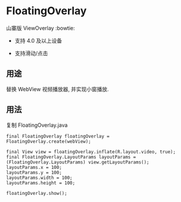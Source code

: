 # FloatingOverlay

山寨版 ViewOverlay :bowtie:

- 支持 4.0 及以上设备

- 支持滑动/点击


## 用途

替换 WebView 视频播放器, 并实现小窗播放.

## 用法

复制 FloatingOverlay.java

````
final FloatingOverlay floatingOverlay = FloatingOverlay.create(webView);

final View view = floatingOverlay.inflate(R.layout.video, true);
final FloatingOverlay.LayoutParams layoutParams = (FloatingOverlay.LayoutParams) view.getLayoutParams();
layoutParams.x = 100;
layoutParams.y = 100;
layoutParams.width = 100;
layoutParams.height = 100;

floatingOverlay.show();
````


